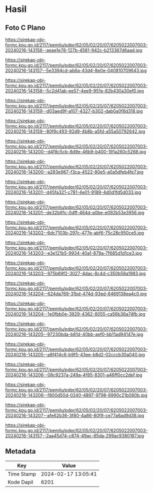 # Hasil

## Foto C Plano

https://sirekap-obj-formc.kpu.go.id/2117/pemilu/pdpr/62/05/02/20/07/6205022007003-20240216-143156--aeae1e78-127b-4581-942c-b213367d6aad.jpg

https://sirekap-obj-formc.kpu.go.id/2117/pemilu/pdpr/62/05/02/20/07/6205022007003-20240216-143157--5e3394cd-ab6a-43d4-8e0e-040810709643.jpg

https://sirekap-obj-formc.kpu.go.id/2117/pemilu/pdpr/62/05/02/20/07/6205022007003-20240216-143158--5c2d41ab-ee57-4ee9-951e-82b430a30ef0.jpg

https://sirekap-obj-formc.kpu.go.id/2117/pemilu/pdpr/62/05/02/20/07/6205022007003-20240216-143159--d03aed9f-a107-4327-b302-dab0a0f8d318.jpg

https://sirekap-obj-formc.kpu.go.id/2117/pemilu/pdpr/62/05/02/20/07/6205022007003-20240216-143159--80f9c493-92d9-4b8b-a5fd-a55a50792642.jpg

https://sirekap-obj-formc.kpu.go.id/2117/pemilu/pdpr/62/05/02/20/07/6205022007003-20240216-143200--d4f8c5cb-8d9e-46b9-b400-191a260c5268.jpg

https://sirekap-obj-formc.kpu.go.id/2117/pemilu/pdpr/62/05/02/20/07/6205022007003-20240216-143200--a283e967-f3ca-4522-80e5-a0a5dfeb4fe7.jpg

https://sirekap-obj-formc.kpu.go.id/2117/pemilu/pdpr/62/05/02/20/07/6205022007003-20240216-143201--d45fa321-c781-4e01-9189-4d0d1fd5d033.jpg

https://sirekap-obj-formc.kpu.go.id/2117/pemilu/pdpr/62/05/02/20/07/6205022007003-20240216-143201--de32b91c-0dff-464d-a0be-e092b53e3956.jpg

https://sirekap-obj-formc.kpu.go.id/2117/pemilu/pdpr/62/05/02/20/07/6205022007003-20240216-143202--6dc7103b-297c-477e-abf6-75c28c950ce5.jpg

https://sirekap-obj-formc.kpu.go.id/2117/pemilu/pdpr/62/05/02/20/07/6205022007003-20240216-143203--e3e121b5-9934-40a1-879a-7f685d1d1ce3.jpg

https://sirekap-obj-formc.kpu.go.id/2117/pemilu/pdpr/62/05/02/20/07/6205022007003-20240216-143203--975b69f2-3027-4dac-8c4d-c350b58a1983.jpg

https://sirekap-obj-formc.kpu.go.id/2117/pemilu/pdpr/62/05/02/20/07/6205022007003-20240216-143204--624da769-31bd-474d-93ed-6469138ea4c0.jpg

https://sirekap-obj-formc.kpu.go.id/2117/pemilu/pdpr/62/05/02/20/07/6205022007003-20240216-143204--1e0fbb0e-3929-4362-8055-ca56b36a74fb.jpg

https://sirekap-obj-formc.kpu.go.id/2117/pemilu/pdpr/62/05/02/20/07/6205022007003-20240216-143205--97230bda-b81d-40bb-aef0-bb11ad94147e.jpg

https://sirekap-obj-formc.kpu.go.id/2117/pemilu/pdpr/62/05/02/20/07/6205022007003-20240216-143205--a8f414c6-b9f5-43ee-b8d2-02cccb30a040.jpg

https://sirekap-obj-formc.kpu.go.id/2117/pemilu/pdpr/62/05/02/20/07/6205022007003-20240216-143206--08c9237a-249a-4f85-8301-a46ff0cc2def.jpg

https://sirekap-obj-formc.kpu.go.id/2117/pemilu/pdpr/62/05/02/20/07/6205022007003-20240216-143206--f800d50d-0240-4897-9798-6990c21b060b.jpg

https://sirekap-obj-formc.kpu.go.id/2117/pemilu/pdpr/62/05/02/20/07/6205022007003-20240216-143207--afe62b36-3f80-4a86-80f9-ce77a6ad9d38.jpg

https://sirekap-obj-formc.kpu.go.id/2117/pemilu/pdpr/62/05/02/20/07/6205022007003-20240216-143157--2aa45d74-c874-49ac-85da-299ac9380187.jpg


## Metadata

| Key        | Value               |
| ---------- | ------------------- |
| Time Stamp | 2024-02-17 13:05:41 |
| Kode Dapil | 6201                |



